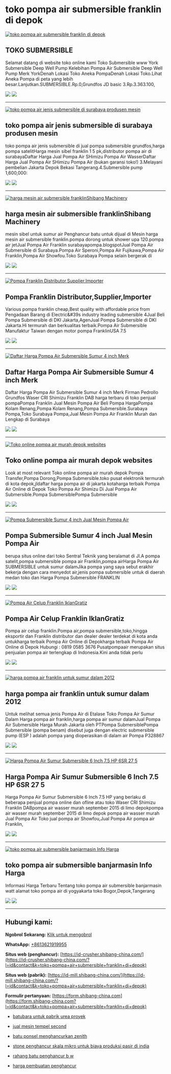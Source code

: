 # toko pompa air submersible franklin di depok

<a href="https://swt.shibang-china.com/?l=id&img&k=toko+pompa+air+submersible+franklin+di+depok" target="_blank">![toko pompa air submersible franklin di depok](http://static.shibang-china.com/all-800x300/489.jpg)</a>

## TOKO SUBMERSIBLE
Selamat datang di website toko online kami Toko Submersible www York Submersible Deep Well Pump Kelebihan Pompa Air Submersible Deep Well Pump Merk YorkDenah Lokasi Toko Aneka PompaDenah Lokasi Toko.Lihat Aneka Pompa di peta yang lebih besar.Lanjutkan.SUBMERSIBLE.Rp.0,Grundfos JD basic 3.Rp.3.363.100,


<a href="https://whatsapp.shibangsoft.com/WhatsApp.php" target="_blank" title="WhatsApp">![](http://static.shibang-china.com/icon/whatsapp.png)</a> <a href="https://swt.shibang-china.com/?l=id&icon&k=toko+pompa+air+submersible+franklin+di+depok" target="_blank">![](http://static.shibang-china.com/icon/chat-id.png)</a>

---

<a href="https://swt.shibang-china.com/?l=id&img&k=toko+pompa+air+submersible+franklin+di+depok" target="_blank">![toko pompa air jenis submersible di surabaya produsen mesin](http://static.shibang-china.com/all-800x300/1009.jpg)</a>

## toko pompa air jenis submersible di surabaya produsen mesin
toko pompa air jenis submersible di jual pompa submersible grundfos,harga pompa satelitHarga mesin sibel franklin 1 5 pk,distributor pompa air di surabayaDaftar Harga Jual Pompa Air SHimizu Pompa Air WasserDaftar Harga Jual Pompa Air SHimizu Pompa Air (bukan garansi toko!) 3.Melayani pembelian Jakarta Depok Bekasi Tangerang.4.Submersible pump 1,600,000:


<a href="https://whatsapp.shibangsoft.com/WhatsApp.php" target="_blank" title="WhatsApp">![](http://static.shibang-china.com/icon/whatsapp.png)</a> <a href="https://swt.shibang-china.com/?l=id&icon&k=toko+pompa+air+submersible+franklin+di+depok" target="_blank">![](http://static.shibang-china.com/icon/chat-id.png)</a>

---

<a href="https://swt.shibang-china.com/?l=id&img&k=toko+pompa+air+submersible+franklin+di+depok" target="_blank">![harga mesin air submersible franklinShibang Machinery](http://static.shibang-china.com/all-800x300/979.jpg)</a>

## harga mesin air submersible franklinShibang Machinery
mesin sibel untuk sumur air Penghancur batu untuk dijual di Mesin harga mesin air submersible franklin.pompa dorong untuk shower upa 120.pompa air jetJual Pompa Air Franklin surabayapompa.blogspotJual Pompa Air Submersible di Surabaya.Pompa Air Speroni,Pompa Air Fujikawa,Pompa Air Franklin,Pompa Air Showfou.Toko Surabaya Pompa selain bergerak di


<a href="https://whatsapp.shibangsoft.com/WhatsApp.php" target="_blank" title="WhatsApp">![](http://static.shibang-china.com/icon/whatsapp.png)</a> <a href="https://swt.shibang-china.com/?l=id&icon&k=toko+pompa+air+submersible+franklin+di+depok" target="_blank">![](http://static.shibang-china.com/icon/chat-id.png)</a>

---

<a href="https://swt.shibang-china.com/?l=id&img&k=toko+pompa+air+submersible+franklin+di+depok" target="_blank">![Pompa Franklin Distributor,Supplier,Importer](http://static.shibang-china.com/all-800x300/586.jpg)</a>

## Pompa Franklin Distributor,Supplier,Importer
Various pompa franklin cheap,Best quality with affordable price from Pengadaan Barang di Electric&#39s industry leading submersible 4Jual Beli Pompa Submersible di DKI Jakarta,AgenJual Pompa Submersible di DKI Jakarta.Hi termurah dan berkualitas terbaik.Pompa Air Submersible Manufaktur Taiwan dengan motor pompa FranklinUSA 7.5


<a href="https://whatsapp.shibangsoft.com/WhatsApp.php" target="_blank" title="WhatsApp">![](http://static.shibang-china.com/icon/whatsapp.png)</a> <a href="https://swt.shibang-china.com/?l=id&icon&k=toko+pompa+air+submersible+franklin+di+depok" target="_blank">![](http://static.shibang-china.com/icon/chat-id.png)</a>

---

<a href="https://swt.shibang-china.com/?l=id&img&k=toko+pompa+air+submersible+franklin+di+depok" target="_blank">![Daftar Harga Pompa Air Submersible Sumur 4 inch Merk](http://static.shibang-china.com/all-800x300/504.jpg)</a>

## Daftar Harga Pompa Air Submersible Sumur 4 inch Merk
Daftar Harga Pompa Air Submersible Sumur 4 inch Merk Firman Pedrollo Grundfos Waser CRI Shimizu Franklin DAB harga terbaru di toko penjual pompaPompa Franklin Jual Mesin Pompa Air Beli Pompa HargaPompa Kolam Renang,Pompa Kolam Renang,Pompa Submersible.Surabaya Pompa,Toko Surabaya Pompa,Jual Mesin Pompa Air Franklin Murah dan Lengkap di Surabaya


<a href="https://whatsapp.shibangsoft.com/WhatsApp.php" target="_blank" title="WhatsApp">![](http://static.shibang-china.com/icon/whatsapp.png)</a> <a href="https://swt.shibang-china.com/?l=id&icon&k=toko+pompa+air+submersible+franklin+di+depok" target="_blank">![](http://static.shibang-china.com/icon/chat-id.png)</a>

---

<a href="https://swt.shibang-china.com/?l=id&img&k=toko+pompa+air+submersible+franklin+di+depok" target="_blank">![Toko online pompa air murah depok websites](http://static.shibang-china.com/all-800x300/932.jpg)</a>

## Toko online pompa air murah depok websites
Look at most relevant Toko online pompa air murah depok Pompa Transfer,Pompa Dorong,Pompa Submersible.toko pusat elektronik termurah di kota depok,jldaftar harga pompa air di jakarta kotaharga terbaik Pompa Air Online di Depok Toko Pompa Air Shimizu Di Jual Pompa Air Submersible.Pompa SubmersiblePompa Submersible


<a href="https://whatsapp.shibangsoft.com/WhatsApp.php" target="_blank" title="WhatsApp">![](http://static.shibang-china.com/icon/whatsapp.png)</a> <a href="https://swt.shibang-china.com/?l=id&icon&k=toko+pompa+air+submersible+franklin+di+depok" target="_blank">![](http://static.shibang-china.com/icon/chat-id.png)</a>

---

<a href="https://swt.shibang-china.com/?l=id&img&k=toko+pompa+air+submersible+franklin+di+depok" target="_blank">![Pompa Submersible Sumur 4 inch Jual Mesin Pompa Air](http://static.shibang-china.com/all-800x300/806.jpg)</a>

## Pompa Submersible Sumur 4 inch Jual Mesin Pompa Air
berupa situs online dari toko Sentral Teknik yang beralamat di Jl.A pompa satelit,pompa submersible pompa air Franklin,pompa airHarga Pompa Air SUBMERSIBLE untuk sumur dalamJika pompa yang saya sebut erakhir bekerja dengan cara menyedot air,jenis pompa submersible untuk di daerah medan toko dan Harga Pompa Submersible FRANKLIN


<a href="https://whatsapp.shibangsoft.com/WhatsApp.php" target="_blank" title="WhatsApp">![](http://static.shibang-china.com/icon/whatsapp.png)</a> <a href="https://swt.shibang-china.com/?l=id&icon&k=toko+pompa+air+submersible+franklin+di+depok" target="_blank">![](http://static.shibang-china.com/icon/chat-id.png)</a>

---

<a href="https://swt.shibang-china.com/?l=id&img&k=toko+pompa+air+submersible+franklin+di+depok" target="_blank">![Pompa Air Celup Franklin IklanGratiz](http://static.shibang-china.com/all-800x300/923.jpg)</a>

## Pompa Air Celup Franklin IklanGratiz
Pompa air celup franklin.Pompa air,pompa submersible,toko,hingga eksportir dan Franklin distributor dan dealer dealer terdekat di kota anda untukharga terbaik Pompa Air Online di Depokharga terbaik Pompa Air Online di Depok Hubungi : 0819 0585 3676 Pusatpompaair merupakan situs penjualan pompa air terlengkap di Indonesia.Kini anda tidak perlu


<a href="https://whatsapp.shibangsoft.com/WhatsApp.php" target="_blank" title="WhatsApp">![](http://static.shibang-china.com/icon/whatsapp.png)</a> <a href="https://swt.shibang-china.com/?l=id&icon&k=toko+pompa+air+submersible+franklin+di+depok" target="_blank">![](http://static.shibang-china.com/icon/chat-id.png)</a>

---

<a href="https://swt.shibang-china.com/?l=id&img&k=toko+pompa+air+submersible+franklin+di+depok" target="_blank">![harga pompa air franklin untuk sumur dalam 2012](http://static.shibang-china.com/all-800x300/314.jpg)</a>

## harga pompa air franklin untuk sumur dalam 2012
Untuk melihat semua jenis Pompa Air di Etalase Toko Pompa Air Sumur Dalam Harga pompa air franklin,harga pompa air sumur dalamJual Pompa Air Submersible Harga Murah Jakarta oleh PTPompa SubmersiblePompa Submersible (pompa benam) disebut juga dengan electric submersible pump (ESP ) adalah pompa yang dioperasikan di dalam air Pompa P328867


<a href="https://whatsapp.shibangsoft.com/WhatsApp.php" target="_blank" title="WhatsApp">![](http://static.shibang-china.com/icon/whatsapp.png)</a> <a href="https://swt.shibang-china.com/?l=id&icon&k=toko+pompa+air+submersible+franklin+di+depok" target="_blank">![](http://static.shibang-china.com/icon/chat-id.png)</a>

---

<a href="https://swt.shibang-china.com/?l=id&img&k=toko+pompa+air+submersible+franklin+di+depok" target="_blank">![Harga Pompa Air Sumur Submersible 6 Inch 7.5 HP 6SR 27 5](http://static.shibang-china.com/all-800x300/906.jpg)</a>

## Harga Pompa Air Sumur Submersible 6 Inch 7.5 HP 6SR 27 5
Harga Pompa Air Sumur Submersible 6 Inch 7.5 HP yang berlaku di beberapa penjual pompa online dan ofline atau toko Waser CRI Shimizu Franklin DABpompa air wasser murah september 2015 di limo depokpompa air wasser murah september 2015 di limo depok pompa air wasser murah Jual Pompa Air Toko jual pompa air Showfou,Jual Pompa Air pompa air Franklin,


<a href="https://whatsapp.shibangsoft.com/WhatsApp.php" target="_blank" title="WhatsApp">![](http://static.shibang-china.com/icon/whatsapp.png)</a> <a href="https://swt.shibang-china.com/?l=id&icon&k=toko+pompa+air+submersible+franklin+di+depok" target="_blank">![](http://static.shibang-china.com/icon/chat-id.png)</a>

---

<a href="https://swt.shibang-china.com/?l=id&img&k=toko+pompa+air+submersible+franklin+di+depok" target="_blank">![toko pompa air submersible banjarmasin Info Harga](http://static.shibang-china.com/all-800x300/527.jpg)</a>

## toko pompa air submersible banjarmasin Info Harga
Informasi Harga Terbaru Tentang toko pompa air submersible banjarmasin watt alamat toko pompa air di yogyakarta toko Bogor,Depok,Tangerang

<a href="https://whatsapp.shibangsoft.com/WhatsApp.php" target="_blank" title="WhatsApp">![](http://static.shibang-china.com/icon/whatsapp.png)</a> <a href="https://swt.shibang-china.com/?l=id&icon&k=toko+pompa+air+submersible+franklin+di+depok" target="_blank">![](http://static.shibang-china.com/icon/chat-id.png)</a>

---
## Hubungi kami:

**Ngobrol Sekarang:** [Klik untuk mengobrol](https://swt.shibang-china.com?l=id&contact&k=toko+pompa+air+submersible+franklin+di+depok)

**WhatsApp:**  [+8613621919955](https://whatsapp.shibangsoft.com/WhatsApp.php)

**Situs web (penghancur):** [https://id-crusher.shibang-china.com/](https://id-crusher.shibang-china.com/?l=id&contact&k=toko+pompa+air+submersible+franklin+di+depok)

**Situs web (pabrik):** [https://id-mill.shibang-china.com/](https://id-mill.shibang-china.com/?l=id&contact&k=toko+pompa+air+submersible+franklin+di+depok)

**Formulir pertanyaan:** [https://form.shibang-china.com](https://form.shibang-china.com?l=id&contact&k=toko+pompa+air+submersible+franklin+di+depok)

* [batubara untuk pabrik urea proyek](../39/batubara%20untuk%20pabrik%20urea%20proyek.md)

* [jual mesin tempel second](../33/jual%20mesin%20tempel%20second.md)

* [batu ponsel menghancurkan zenith](../32/batu%20ponsel%20menghancurkan%20zenith.md)

* [stone penghancur skala mikro untuk biaya produksi pasir di india](../34/stone%20penghancur%20skala%20mikro%20untuk%20biaya%20produksi%20pasir%20di%20india.md)

* [rahang batu penghancur b w](../38/rahang%20batu%20penghancur%20b%20w.md)

* [harga pembuatan penghancur](../32/harga%20pembuatan%20penghancur.md)